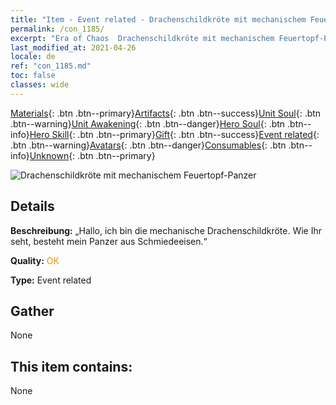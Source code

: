 ```yaml
---
title: "Item - Event related - Drachenschildkröte mit mechanischem Feuertopf-Panzer"
permalink: /con_1185/
excerpt: "Era of Chaos  Drachenschildkröte mit mechanischem Feuertopf-Panzer"
last_modified_at: 2021-04-26
locale: de
ref: "con_1185.md"
toc: false
classes: wide
---
```

 [Materials](/ItemsDE/){: .btn .btn--primary}[Artifacts](/ItemsDE/Artifacts/){: .btn .btn--success}[Unit Soul](/ItemsDE/UnitSoul/){: .btn .btn--warning}[Unit Awakening](/ItemsDE/UnitAwakening/){: .btn .btn--danger}[Hero Soul](/ItemsDE/HeroSoul/){: .btn .btn--info}[Hero Skill](/ItemsDE/HeroSkill/){: .btn .btn--primary}[Gift](/ItemsDE/Gift/){: .btn .btn--success}[Event related](/ItemsDE/Events/){: .btn .btn--warning}[Avatars](/ItemsDE/Avatars/){: .btn .btn--danger}[Consumables](/ItemsDE/Consumables/){: .btn .btn--info}[Unknown](/ItemsDE/Unknown/){: .btn .btn--primary}

 ![Drachenschildkröte mit mechanischem Feuertopf-Panzer](/images/t/i_81512231.png)

## Details
 **Beschreibung:** „Hallo, ich bin die mechanische Drachenschildkröte. Wie Ihr seht, besteht mein Panzer aus Schmiedeeisen.“

 **Quality:** <span style="color: #FF8C00">OK</span>

 **Type:** Event related

## Gather

  None

## This item contains:

  None

